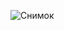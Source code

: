 ![Снимок](https://user-images.githubusercontent.com/97594290/165519405-5e6c042c-016c-44d4-b1a5-04e219362f53.png)
